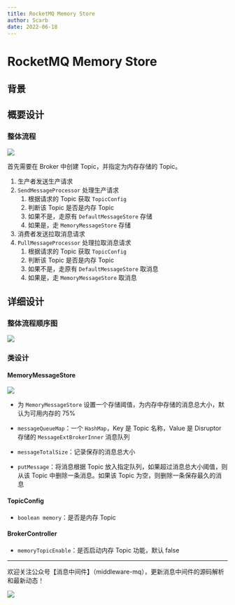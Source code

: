 ```yaml
---
title: RocketMQ Memory Store
author: Scarb
date: 2022-06-18
---
```


# RocketMQ Memory Store

## 背景


## 概要设计

### 整体流程

![](https://scarb-images.oss-cn-hangzhou.aliyuncs.com/knowledge/2022/06/1655913092679.png)

首先需要在 Broker 中创建 Topic，并指定为内存存储的 Topic。

1. 生产者发送生产请求
2. `SendMessageProcessor` 处理生产请求
   1. 根据请求的 Topic 获取 `TopicConfig`
   2. 判断该 Topic 是否是内存 Topic
   3. 如果不是，走原有 `DefaultMessageStore` 存储
   4. 如果是，走 `MemoryMessageStore` 存储
3. 消费者发送拉取消息请求
4. `PullMessageProcessor` 处理拉取消息请求
   1. 根据请求的 Topic 获取 `TopicConfig`
   2. 判断该 Topic 是否是内存 Topic
   3. 如果不是，走原有 `DefaultMessageStore` 取消息
   4. 如果是，走 `MemoryMessageStore` 取消息

## 详细设计

### 整体流程顺序图

![](https://scarb-images.oss-cn-hangzhou.aliyuncs.com/knowledge/2022/06/1655913092893.png)

### 类设计

#### MemoryMessageStore

![](https://scarb-images.oss-cn-hangzhou.aliyuncs.com/knowledge/2022/06/1655913092916.png)

* 为 `MemoryMessageStore` 设置一个存储阈值，为内存中存储的消息总大小，默认为可用内存的 75%
* `messageQueueMap`：一个 `HashMap`，Key 是 Topic 名称，Value 是 Disruptor 存储的 `MessageExtBrokerInner` 消息队列
* `messageTotalSize`：记录保存的消息总大小

* `putMessage`：将消息根据 Topic 放入指定队列，如果超过消息总大小阈值，则从该 Topic 中删除一条消息。如果该 Topic 为空，则删除一条保存最久的消息

#### TopicConfig

* `boolean memory`：是否是内存 Topic

#### BrokerController

* `memoryTopicEnable`：是否启动内存 Topic 功能，默认 false



---

欢迎关注公众号【消息中间件】（middleware-mq），更新消息中间件的源码解析和最新动态！

![](https://scarb-images.oss-cn-hangzhou.aliyuncs.com/img/202205170102971.jpg)
